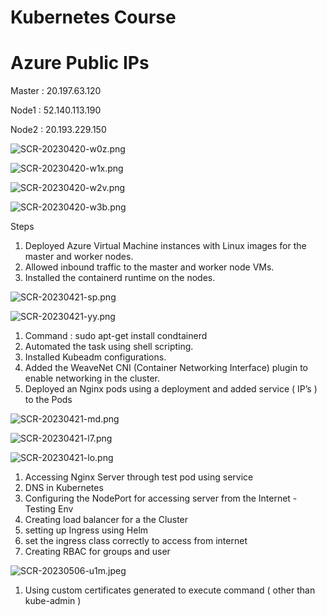 
# Kubernetes Course

# Azure Public IPs

Master : 20.197.63.120

Node1 : 52.140.113.190

Node2 : 20.193.229.150

![SCR-20230420-w0z.png](https://s3-us-west-2.amazonaws.com/secure.notion-static.com/cf416125-b559-469e-ace8-7d009dd00214/SCR-20230420-w0z.png)

![SCR-20230420-w1x.png](https://s3-us-west-2.amazonaws.com/secure.notion-static.com/64a75e93-7cd8-4241-86dc-c6bee3b28ab0/SCR-20230420-w1x.png)

![SCR-20230420-w2v.png](https://s3-us-west-2.amazonaws.com/secure.notion-static.com/27a14160-5fc9-426d-8058-ad7740d92b0b/SCR-20230420-w2v.png)

![SCR-20230420-w3b.png](https://s3-us-west-2.amazonaws.com/secure.notion-static.com/2bd8b675-0915-44a0-9aff-6ce4b92fbbe0/SCR-20230420-w3b.png)

Steps

  

1. Deployed Azure Virtual Machine instances with Linux images for the master and worker nodes.
2. Allowed inbound traffic to the master and worker node VMs.
3. Installed the containerd runtime on the nodes.

![SCR-20230421-sp.png](https://s3-us-west-2.amazonaws.com/secure.notion-static.com/9e309a6a-1e7f-415d-8270-0df724bfb9bf/SCR-20230421-sp.png)

![SCR-20230421-yy.png](https://s3-us-west-2.amazonaws.com/secure.notion-static.com/a100d244-906b-48a1-8315-bcbb37c1652e/SCR-20230421-yy.png)

1. Command : sudo apt-get install condtainerd
2. Automated the task using shell scripting.
3. Installed Kubeadm configurations.
4. Added the WeaveNet CNI (Container Networking Interface) plugin to enable networking in the cluster.
5. Deployed an Nginx pods using a deployment and added service ( IP’s ) to the Pods

![SCR-20230421-md.png](https://s3-us-west-2.amazonaws.com/secure.notion-static.com/2205f9d7-3e42-4bcb-b560-f7e8365dd1ae/SCR-20230421-md.png)

![SCR-20230421-l7.png](https://s3-us-west-2.amazonaws.com/secure.notion-static.com/4e72af55-35fc-4a0c-a304-6d7db29b1e17/SCR-20230421-l7.png)

![SCR-20230421-lo.png](https://s3-us-west-2.amazonaws.com/secure.notion-static.com/ce60ab38-095d-473e-8d1b-6f312b39e457/SCR-20230421-lo.png)

1. Accessing Nginx Server through test pod using service
2. DNS in Kubernetes
3. Configuring the NodePort for accessing server from the Internet - Testing Env
4. Creating load balancer for a the Cluster
5. setting up Ingress using Helm 
6. set the ingress class correctly to access from internet
7. Creating RBAC for groups and user

![SCR-20230506-u1m.jpeg](https://s3-us-west-2.amazonaws.com/secure.notion-static.com/77e94bae-0d0c-4e4d-9ba6-fe198472b5b0/SCR-20230506-u1m.jpeg)

1. Using custom certificates generated to execute command ( other than kube-admin )

